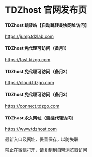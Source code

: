 # TDZhost 官网发布页

#### TDZhost 跳转站【自动跳转最快网址访问】
https://jump.tdzlab.com
#### TDZhost 免代理可访问（备用1）
https://fast.tdzgo.com
#### TDZhost 免代理可访问（备用2）
https://cloud.tdzgo.com
#### TDZhost 免代理可访问（备用3）
https://connect.tdzgo.com
#### TDZhost 永久网址（需挂代理访问）
https://www.tdzhost.com

最新入口及网址，妥善保存，以防失联

禁止在微信打开，请复制到自带浏览器访问
